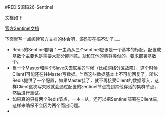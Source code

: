 #REDIS源码26-Sentinel

文档如下

[官方Sentinel文档](https://redis.io/topics/sentinel)

下面就写一点阅读官方文档的体会吧，源码实在搞不动了。。。

- Redis的Sentinel部署：一主两从三个sentinel应该是一个基本的标配。配置成基数个主要也是需要大部分能同意。就和其他的集群类似的，要求部署基数个。
- 当一个Master和两个Slave失去联系的时候（比如网络分区故障），这个时候Client1可能还在往Master写数据。当然这些数据基本上不可能回复了，所以Redis提供了一个配置，如果Master挂了，就不再接受Client的数据写入，这样Client这次写失败就会通过配置的Sentinel节点找到其他存活的集群节点，然后进行重试。
- 如果真的只有两个Redis节点，一主一从，还可以把Sentinel部署在Client端，这样来确保不会因为两个而出问题。
- 

